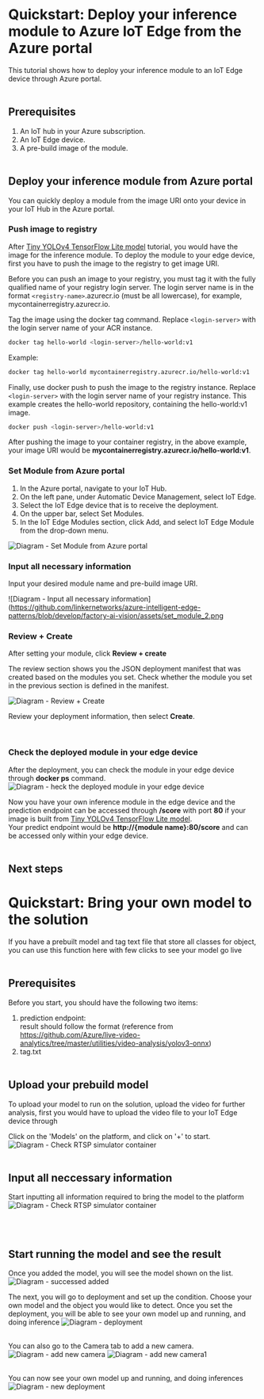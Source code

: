 # Quickstart: Deploy your inference module to Azure IoT Edge from the Azure portal

This tutorial shows how to deploy your inference module to an IoT Edge device through Azure portal. <br/><br/>



## Prerequisites

1. An IoT hub in your Azure subscription.
2. An IoT Edge device.
3. A pre-build image of the module. <br/><br/>


## Deploy your inference module from Azure portal

You can quickly deploy a module from the image URI onto your device in your IoT Hub in the Azure portal.

### Push image to registry

After [Tiny YOLOv4 TensorFlow Lite model](https://github.com/Azure/live-video-analytics/tree/master/utilities/video-analysis/yolov4-tflite-tiny) tutorial, you would have the image for the inference module. To deploy the module to your edge device, first you have to push the image to the registry to get image URI.

Before you can push an image to your registry, you must tag it with the fully qualified name of your registry login server. The login server name is in the format `<registry-name>`.azurecr.io (must be all lowercase), for example, mycontainerregistry.azurecr.io.

Tag the image using the docker tag command. Replace `<login-server>` with the login server name of your ACR instance.

```bash
docker tag hello-world <login-server>/hello-world:v1
```

Example:

```bash
docker tag hello-world mycontainerregistry.azurecr.io/hello-world:v1
```

Finally, use docker push to push the image to the registry instance. Replace `<login-server>` with the login server name of your registry instance. This example creates the hello-world repository, containing the hello-world:v1 image.

```bash
docker push <login-server>/hello-world:v1
```

After pushing the image to your container registry, in the above example, your image URI would be **mycontainerregistry.azurecr.io/hello-world:v1**.
<br>
 
### Set Module from Azure portal
 
1. In the Azure portal, navigate to your IoT Hub.
2. On the left pane, under Automatic Device Management, select IoT Edge.
3. Select the IoT Edge device that is to receive the deployment.
4. On the upper bar, select Set Modules.
5. In the IoT Edge Modules section, click Add, and select IoT Edge Module from the drop-down menu.

![Diagram - Set Module from Azure portal](https://github.com/linkernetworks/azure-intelligent-edge-patterns/blob/develop/factory-ai-vision/assets/set_module_1.png)
</br>

  
### Input all necessary information

Input your desired module name and pre-build image URI.

![Diagram - Input all necessary information](https://github.com/linkernetworks/azure-intelligent-edge-patterns/blob/develop/factory-ai-vision/assets/set_module_2.png
</br>

### Review + Create

After setting your module, click **Review + create**
</br>

The review section shows you the JSON deployment manifest that was created based on the modules you set. Check whether the module you set in the previous section is defined in the manifest.

![Diagram - Review + Create](https://github.com/linkernetworks/azure-intelligent-edge-patterns/blob/develop/factory-ai-vision/assets/set_module_3.png)

  

Review your deployment information, then select **Create**.

</br>

  
### Check the deployed module in your edge device
After the deployment, you can check the module in your edge device through **docker ps** command.
![Diagram - heck the deployed module in your edge device](https://github.com/linkernetworks/azure-intelligent-edge-patterns/blob/develop/factory-ai-vision/assets/set_module_4.png)
</br>

Now you have your own inference module in the edge device and the prediction endpoint can be accessed through **/score** with port **80** if your image is built from [Tiny YOLOv4 TensorFlow Lite model](https://github.com/Azure/live-video-analytics/tree/master/utilities/video-analysis/yolov4-tflite-tiny).</br>
Your predict endpoint would be **http://{module name}:80/score** and can be accessed only within your edge device.
</br></br>


## Next steps


# Quickstart: Bring your own model to the solution

If you have a prebuilt model and tag text file that store all classes for object, you can use this function here with few clicks to see your model go live <br/><br/>

## Prerequisites

Before you start, you should have the following two items:
1. prediction endpoint: <br/>result should follow the format (reference from https://github.com/Azure/live-video-analytics/tree/master/utilities/video-analysis/yolov3-onnx)
2. tag.txt <br/><br/>

## Upload your prebuild model
To upload your model to run on the solution, upload the video for further analysis, first you would have to upload the video file to your IoT Edge device through 

Click on the 'Models' on the platform, and click on '+' to start. ![Diagram - Check RTSP simulator container](https://github.com/linkernetworks/azure-intelligent-edge-patterns/blob/develop/factory-ai-vision/assets/startadd.png) 
<br/><br/>

## Input all neccessary information
Start inputting all information required to bring the model to the platform
![Diagram - Check RTSP simulator container](https://github.com/linkernetworks/azure-intelligent-edge-patterns/blob/develop/factory-ai-vision/assets/addmodeldetail.png) 

<br/><br/>

## Start running the model and see the result
Once you added the model, you will see the model shown on the list. 
![Diagram - successed added](https://github.com/linkernetworks/azure-intelligent-edge-patterns/blob/develop/factory-ai-vision/assets/added.png) 
 
The next, you will go to deployment and set up the condition. Choose your own model and the object you would like to detect. Once you set the deployment, you will be able to see your own model up and running, and doing inference
![Diagram - deployment](https://github.com/linkernetworks/azure-intelligent-edge-patterns/blob/develop/factory-ai-vision/assets/chooseownmodel.png) 
<br/><br/>

You can also go to the Camera tab to add a new camera.
![Diagram - add new camera](https://github.com/linkernetworks/azure-intelligent-edge-patterns/blob/develop/factory-ai-vision/assets/ownmodel1.png)
![Diagram - add new camera1](https://github.com/linkernetworks/azure-intelligent-edge-patterns/blob/develop/factory-ai-vision/assets/ownmodel2.png)
<br/><br/>

You can now see your own model up and running, and doing inferences
![Diagram - new deployment](https://github.com/linkernetworks/azure-intelligent-edge-patterns/blob/develop/factory-ai-vision/assets/ownmodel3.png)
<br/><br/>


